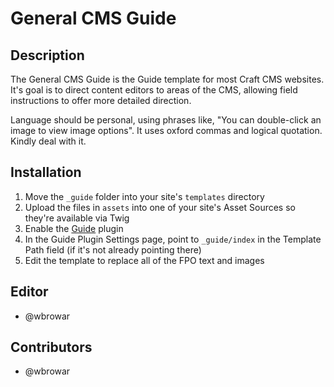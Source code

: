 # General CMS Guide

## Description

The General CMS Guide is the Guide template for most Craft CMS websites.
It's goal is to direct content editors to areas of the CMS, allowing field instructions to offer more detailed direction.

Language should be personal, using phrases like, "You can double-click an image to view image options".
It uses oxford commas and logical quotation. Kindly deal with it.

## Installation

1. Move the `_guide` folder into your site's `templates` directory
2. Upload the files in `assets` into one of your site's Asset Sources so they're available via Twig
3. Enable the [Guide](https://github.com/wbrowar/craft-3-guide) plugin
4. In the Guide Plugin Settings page, point to `_guide/index` in the Template Path field (if it's not already pointing there)
5. Edit the template to replace all of the FPO text and images

## Editor

- @wbrowar

## Contributors

- @wbrowar